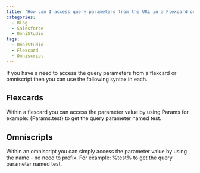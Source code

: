 ```yaml
---
title: "How can I access query parameters from the URL in a Flexcard or Omniscript"
categories:
  - Blog
  - Salesforce
  - OmniStudio
tags:
  - OmniStudio
  - Flexcard
  - Omniscript
---
```

If you have a need to access the query parameters from a flexcard or omniscript then you can use the following syntax in each.

## Flexcards
Within a flexcard you can access the parameter value by using Params for example: {Params.test} to get the query parameter named test.

## Omniscripts
Within an omniscript you can simply access the parameter value by using the name - no need to prefix. For example: %test% to get the query parameter named test.
